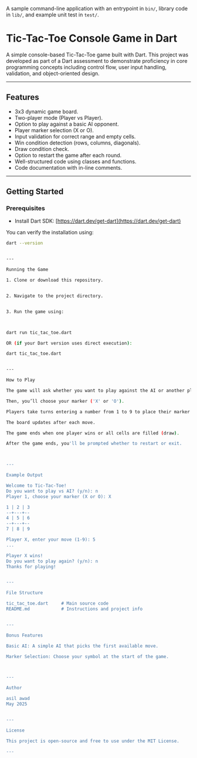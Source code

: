 A sample command-line application with an entrypoint in `bin/`, library code
in `lib/`, and example unit test in `test/`.
# Tic-Tac-Toe Console Game in Dart

A simple console-based Tic-Tac-Toe game built with Dart. This project was developed as part of a Dart assessment to demonstrate proficiency in core programming concepts including control flow, user input handling, validation, and object-oriented design.

---

## Features

- 3x3 dynamic game board.
- Two-player mode (Player vs Player).
- Option to play against a basic AI opponent.
- Player marker selection (X or O).
- Input validation for correct range and empty cells.
- Win condition detection (rows, columns, diagonals).
- Draw condition check.
- Option to restart the game after each round.
- Well-structured code using classes and functions.
- Code documentation with in-line comments.

---

## Getting Started

### Prerequisites

- Install Dart SDK: [https://dart.dev/get-dart](https://dart.dev/get-dart)

You can verify the installation using:
```bash
dart --version


---

Running the Game

1. Clone or download this repository.


2. Navigate to the project directory.


3. Run the game using:



dart run tic_tac_toe.dart

OR (if your Dart version uses direct execution):

dart tic_tac_toe.dart


---

How to Play

The game will ask whether you want to play against the AI or another player.

Then, you’ll choose your marker ('X' or 'O').

Players take turns entering a number from 1 to 9 to place their marker on the board.

The board updates after each move.

The game ends when one player wins or all cells are filled (draw).

After the game ends, you'll be prompted whether to restart or exit.



---

Example Output

Welcome to Tic-Tac-Toe!
Do you want to play vs AI? (y/n): n
Player 1, choose your marker (X or O): X

1 | 2 | 3
--+---+--
4 | 5 | 6
--+---+--
7 | 8 | 9

Player X, enter your move (1-9): 5
...

Player X wins!
Do you want to play again? (y/n): n
Thanks for playing!


---

File Structure

tic_tac_toe.dart     # Main source code
README.md            # Instructions and project info


---

Bonus Features

Basic AI: A simple AI that picks the first available move.

Marker Selection: Choose your symbol at the start of the game.



---

Author

asil awad
May 2025


---

License

This project is open-source and free to use under the MIT License.

---
